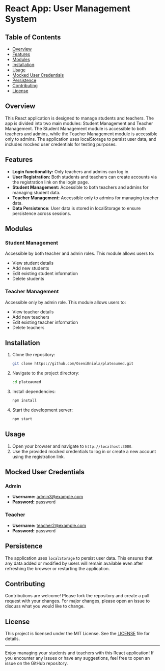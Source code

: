 # React App: User Management System

## Table of Contents

- [Overview](#overview)
- [Features](#features)
- [Modules](#modules)
- [Installation](#installation)
- [Usage](#usage)
- [Mocked User Credentials](#mocked-user-credentials)
- [Persistence](#persistence)
- [Contributing](#contributing)
- [License](#license)

## Overview

This React application is designed to manage students and teachers. The app is divided into two main modules: Student Management and Teacher Management. The Student Management module is accessible to both teachers and admins, while the Teacher Management module is accessible only to admins. The application uses localStorage to persist user data, and includes mocked user credentials for testing purposes.

## Features

- **Login functionality:** Only teachers and admins can log in.
- **User Registration:** Both students and teachers can create accounts via the registration link on the login page.
- **Student Management:** Accessible to both teachers and admins for managing student data.
- **Teacher Management:** Accessible only to admins for managing teacher data.
- **Data Persistence:** User data is stored in localStorage to ensure persistence across sessions.

## Modules

### Student Management

Accessible by both teacher and admin roles. This module allows users to:

- View student details
- Add new students
- Edit existing student information
- Delete students

### Teacher Management

Accessible only by admin role. This module allows users to:

- View teacher details
- Add new teachers
- Edit existing teacher information
- Delete teachers

## Installation

1. Clone the repository:
   ```sh
   git clone https://github.com/OseniEniola/plateaumed.git
   ```

2. Navigate to the project directory:
   ```sh
   cd plateaumed
   ```

3. Install dependencies:
   ```sh
   npm install
   ```

4. Start the development server:
   ```sh
   npm start
   ```

## Usage

1. Open your browser and navigate to `http://localhost:3000`.
2. Use the provided mocked credentials to log in or create a new account using the registration link.

## Mocked User Credentials

### Admin
- **Username:** admin3@example.com
- **Password:** password

### Teacher
- **Username:** teacher2@example.com
- **Password:** password

## Persistence

The application uses `localStorage` to persist user data. This ensures that any data added or modified by users will remain available even after refreshing the browser or restarting the application.

## Contributing

Contributions are welcome! Please fork the repository and create a pull request with your changes. For major changes, please open an issue to discuss what you would like to change.

## License

This project is licensed under the MIT License. See the [LICENSE](LICENSE) file for details.

---

Enjoy managing your students and teachers with this React application! If you encounter any issues or have any suggestions, feel free to open an issue on the GitHub repository.

